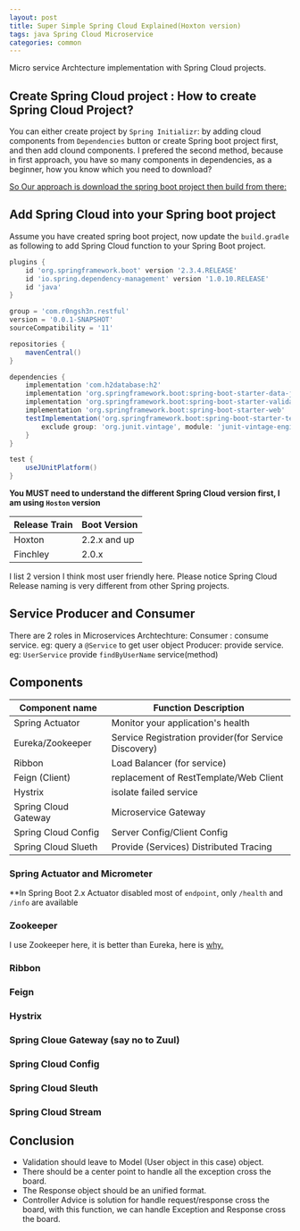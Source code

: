 ```yaml
---
layout: post
title: Super Simple Spring Cloud Explained(Hoxton version) 
tags: java Spring Cloud Microservice 
categories: common
---
```


Micro service Archtecture implementation with Spring Cloud projects.

## Create Spring Cloud project : How to create Spring Cloud Project?

You can either create project by `Spring Initializr`: by adding cloud components from `Dependencies` button or create Spring boot project first, and then add clound components. I prefered the second method, because in first approach, you have so many components in dependencies, as a beginner, how you know which you need to download?

<u>So Our approach is download the spring boot project then build from there:</u>

## Add Spring Cloud into your Spring boot project
Assume you have created spring boot project, now update the `build.gradle` as following to add Spring Cloud function to your Spring Boot project.

~~~gradle
plugins {
	id 'org.springframework.boot' version '2.3.4.RELEASE'
	id 'io.spring.dependency-management' version '1.0.10.RELEASE'
	id 'java'
}

group = 'com.r0ngsh3n.restful'
version = '0.0.1-SNAPSHOT'
sourceCompatibility = '11'

repositories {
	mavenCentral()
}

dependencies {
	implementation 'com.h2database:h2'
	implementation 'org.springframework.boot:spring-boot-starter-data-jpa'
	implementation 'org.springframework.boot:spring-boot-starter-validation'
	implementation 'org.springframework.boot:spring-boot-starter-web'
	testImplementation('org.springframework.boot:spring-boot-starter-test') {
		exclude group: 'org.junit.vintage', module: 'junit-vintage-engine'
	}
}

test {
	useJUnitPlatform()
}
~~~

<Strong>You MUST need to understand the different Spring Cloud version first, I am using `Hoston` version</Strong>

| Release Train | Boot Version |
|---------------|--------------|
| Hoxton        | 2.2.x and up |
| Finchley      | 2.0.x        |

I list 2 version I think most user friendly here. Please notice Spring Cloud Release naming is very different from other Spring projects.

## Service Producer and Consumer
There are 2 roles in Microservices Archtechture: 
Consumer : consume service. eg: query a `@Service` to get user object
Producer:  provide service. eg: `UserService` provide `findByUserName` service(method)

## Components

| Component name | Function Description             |
|----------------|----------------------------------|
| Spring Actuator| Monitor your application's health|
| Eureka/Zookeeper | Service Registration provider(for Service Discovery)  |
| Ribbon         | Load Balancer (for service)|
| Feign (Client) | replacement of RestTemplate/Web Client|
| Hystrix|isolate failed service |
| Spring Cloud Gateway | Microservice Gateway|
| Spring Cloud Config | Server Config/Client Config|
| Spring Cloud Slueth | Provide (Services) Distributed Tracing|


### Spring Actuator and Micrometer
**In Spring Boot 2.x Actuator disabled most of `endpoint`, only `/health` and `/info` are available

### Zookeeper
I use Zookeeper here, it is better than Eureka, here is [why.](https://medium.com/knerd/eureka-why-you-shouldnt-use-zookeeper-for-service-discovery-4932c5c7e764)

### Ribbon

### Feign

### Hystrix

### Spring Cloue Gateway (say no to Zuul)
### Spring Cloud Config
### Spring Cloud Sleuth
### Spring Cloud Stream

## Conclusion

* Validation should leave to Model (User object in this case) object.
* There should be a center point to handle all the exception cross the board.
* The Response object should be an unified format.
* Controller Advice is solution for handle request/response cross the board, with this function, we can handle Exception and Response cross the board.
